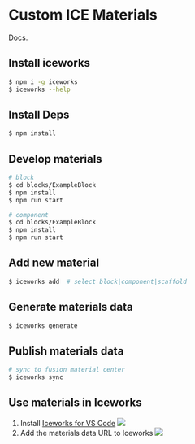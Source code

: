 # Custom ICE Materials

[Docs](https://ice.work/docs/materials/about).

## Install iceworks

```bash
$ npm i -g iceworks
$ iceworks --help
```

## Install Deps

```bash
$ npm install
```

## Develop materials

```bash
# block
$ cd blocks/ExampleBlock
$ npm install
$ npm run start

# component
$ cd blocks/ExampleBlock
$ npm install
$ npm run start
```

## Add new material

```bash
$ iceworks add  # select block|component|scaffold
```

## Generate materials data

```bash
$ iceworks generate
```

## Publish materials data

```bash
# sync to fusion material center
$ iceworks sync
```

## Use materials in Iceworks

1. Install [Iceworks for VS Code](https://marketplace.visualstudio.com/items?itemName=iceworks-team.iceworks)
  ![](https://img.alicdn.com/tfs/TB1EdEDfODsXe8jSZR0XXXK6FXa-1446-906.gif)
2. Add the materials data URL to Iceworks
  ![](https://img.alicdn.com/tfs/TB1g9iMjTM11u4jSZPxXXahcXXa-1446-906.gif)
